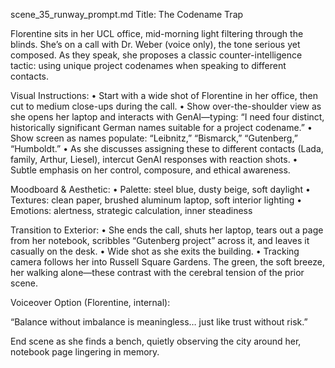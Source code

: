 scene_35_runway_prompt.md
Title: The Codename Trap

Florentine sits in her UCL office, mid-morning light filtering through the blinds. She’s on a call with Dr. Weber (voice only), the tone serious yet composed. As they speak, she proposes a classic counter-intelligence tactic: using unique project codenames when speaking to different contacts.

Visual Instructions:
	•	Start with a wide shot of Florentine in her office, then cut to medium close-ups during the call.
	•	Show over-the-shoulder view as she opens her laptop and interacts with GenAI—typing: “I need four distinct, historically significant German names suitable for a project codename.”
	•	Show screen as names populate: “Leibnitz,” “Bismarck,” “Gutenberg,” “Humboldt.”
	•	As she discusses assigning these to different contacts (Lada, family, Arthur, Liesel), intercut GenAI responses with reaction shots.
	•	Subtle emphasis on her control, composure, and ethical awareness.

Moodboard & Aesthetic:
	•	Palette: steel blue, dusty beige, soft daylight
	•	Textures: clean paper, brushed aluminum laptop, soft interior lighting
	•	Emotions: alertness, strategic calculation, inner steadiness

Transition to Exterior:
	•	She ends the call, shuts her laptop, tears out a page from her notebook, scribbles “Gutenberg project” across it, and leaves it casually on the desk.
	•	Wide shot as she exits the building.
	•	Tracking camera follows her into Russell Square Gardens. The green, the soft breeze, her walking alone—these contrast with the cerebral tension of the prior scene.

Voiceover Option (Florentine, internal):

“Balance without imbalance is meaningless… just like trust without risk.”

End scene as she finds a bench, quietly observing the city around her, notebook page lingering in memory.
